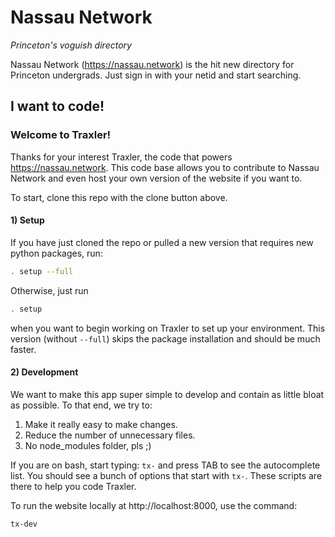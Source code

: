 # Nassau Network

*Princeton's voguish directory*

Nassau Network (https://nassau.network) is the hit new directory for Princeton undergrads. Just sign in with your netid and start searching.

## I want to code!

### Welcome to Traxler!

Thanks for your interest Traxler, the code that powers https://nassau.network. This code base allows you to contribute to Nassau Network and even host your own version of the website if you want to.

To start, clone this repo with the clone button above.

#### 1) Setup
If you have just cloned the repo or pulled a new version that requires new python packages, run:
```bash
. setup --full
```

Otherwise, just run
```bash
. setup
```
when you want to begin working on Traxler to set up your environment. This version (without `--full`) skips the package installation and should be much faster.

#### 2) Development
We want to make this app super simple to develop and contain as little bloat as possible. To that end, we try to:
1. Make it really easy to make changes.
2. Reduce the number of unnecessary files.
3. No node_modules folder, pls ;)

If you are on bash, start typing: `tx-` and press TAB to see the autocomplete list. You should see a bunch of options that start with `tx-`. These scripts are there to help you code Traxler.

To run the website locally at http://localhost:8000, use the command:
```bash
tx-dev
```
